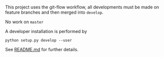 This project uses the git-flow workflow, all developments must be made on
feature branches and then merged into `develop`.

No work on `master`

A developer installation is performed by
```shell
python setup.py develop --user
```

See [README.md](README.md) for further details.



<!-- Put Emacs local variables into HTML comment
Local Variables:
coding: utf-8
fill-column: 80
End:
-->
